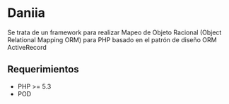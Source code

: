 # Daniia
Se trata de un framework para realizar Mapeo de Objeto Racional (Object Relational Mapping ORM) para PHP basado en el patrón de diseño ORM ActiveRecord

## Requerimientos
- PHP >= 5.3
- POD

